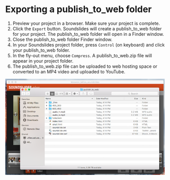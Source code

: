# Exporting a publish\_to\_web folder

1. Preview your project in a browser. Make sure your project is complete.
2. Click the `Export` button. Soundslides will create a publish\_to\_web folder for your project. The publish\_to\_web folder will open in a Finder window. 
3. Close the publish\_to\_web folder Finder window.
4. In your Soundslides project folder, press `Control` \(on keyboard\) and click your publish\_to\_web folder.
5. In the fly-out menu, choose `Compress`. A publish\_to\_web.zip file will appear in your project folder.
6. The publish\_to\_web.zip file can be uploaded to web hosting space or converted to an MP4 video and uploaded to YouTube. 

![](/assets/soundslides-publish-to-web-folder.png)

